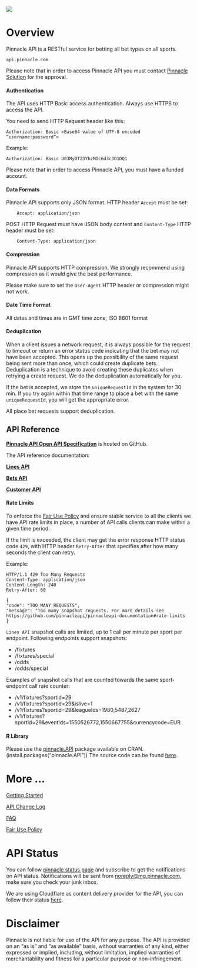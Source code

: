 <img _ngcontent-c2="" src="https://avatars2.githubusercontent.com/u/31601407?s=70&amp;u=f3c6e1cfc8a26665e4a4df6d8da4a7ee527aeceb&amp;v=4" style="background-color: transparent;"> 


# Overview

Pinnacle API is a RESTful service for betting all bet types on all sports. 
```
api.pinnacle.com
```


Please note that in order to access Pinnacle API you must contact [Pinnacle Solution](
https://www.pinnaclesolution.com/en/contact-us) for the approval.


#### Authentication 


The API uses HTTP Basic access authentication. Always use HTTPS to access the API.

You need to send HTTP Request header like this:
```
Authorization: Basic <Base64 value of UTF-8 encoded “username:password”> 
```

Example:

```
Authorization: Basic U03MyOT23YbzMDc6d3c3O1DQ1 
```


Please note that in order to access Pinnacle API, you must have a funded account.

#### Data Formats 

Pinnacle API supports only JSON format.
HTTP header `Accept` must be set:
```
    Accept: application/json
```
POST HTTP Request must have JSON body content and `Content-Type` HTTP header must be set:

```
    Content-Type: application/json
```

#### Compression 

Pinnacle API supports HTTP compression. We strongly recommend using compression as it would give the best performance.

Please make sure to set the `User-Agent` HTTP header or compression might not work.

#### Date Time Format 

All dates and times are in GMT time zone, ISO 8601 format

#### Deduplication

When a client issues a network request, it is always possible for the request to timeout or return an error status code indicating that the bet may not have been accepted. This opens up the possibility of the same request being sent more than once, which could create duplicate bets. Deduplication is a technique to avoid creating these duplicates when retrying a create request. We do the deduplication automatically for you.  

If the bet is accepted, we store the `uniqueRequestId` in the system for 30 min. If you try again within that time range to place a bet with the same `uniqueRequestId`, you will get the appropriate error.

All place bet requests support deduplication.




## API Reference

**[Pinnacle API Open API Specification](https://github.com/pinnacleapi/OpenAPI-Specification)** is hosted on GitHub.

The API reference documentation:

**[Lines API](https://pinnacleapi.github.io/linesapi)**

**[Bets API](https://pinnacleapi.github.io/betsapi)**

**[Customer API](https://pinnacleapi.github.io/customerapi)**



#### Rate Limits


To enforce the [Fair Use Policy](FairUsePolicy.md#rules) and ensure stable service to all the clients we have API rate limits in place, a number of API calls clients can make within a given time period.

If the limit is exceeded, the client may get the error response HTTP status code `429`, with HTTP header `Retry-After` that specifies after how many seconds the client can retry.

Example:

```
HTTP/1.1 429 Too Many Requests
Content-Type: application/json
Content-Length: 240
Retry-After: 60
 
{
"code": "TOO_MANY_REQUESTS",
"message": "Too many snapshot requests. For more details see https://github.com/pinnacleapi/pinnacleapi-documentation#rate-limits
}

```



`Lines API` snapshot calls are limited, up to 1 call per minute per sport per endpoint. Following endpoints support snapshots:

* /fixtures
* /fixtures/special 
* /odds
* /odds/special 


Examples of snapshot calls that are counted towards the same sport-endpoint call rate counter:

* /v1/fixtures?sportid=29 
* /v1/fixtures?sportid=29&islive=1 
* /v1/fixtures?sportid=29&leagueIds=1980,5487,2627
* /v1/fixtures?sportid=29&eventIds=1550526772,1550667755&currencycode=EUR

 
#### R Library
Please use the [pinnacle.API](https://cran.r-project.org/web/packages/pinnacle.API/index.html) package available on CRAN.  (install.packages(“pinnacle.API”))
The source code can be found [here](https://github.com/marcoblume/pinnacle.API).



# More ...

[Getting Started](GettingStarted.md)

[API Change Log](APIChangelog.md) 

[FAQ](FAQ.md)

[Fair Use Policy](FairUsePolicy.md)

# API Status
You can follow [pinnacle status page](https://status.pinnacle.com/) and subscribe to get the notifications on API status. Notifications will be sent from noreply@mg.pinnacle.com, make sure you check your junk inbox.

We are using Cloudflare as content delivery provider for the API, you can follow their status [here](https://www.cloudflarestatus.com/).


# Disclaimer

 Pinnacle is not liable for use of the API for any purpose. The API is provided on an “as is” and “as available” basis, without warranties of any kind, either expressed or implied, including, without limitation, implied warranties of merchantability and fitness for a particular purpose or non-infringement.

 
